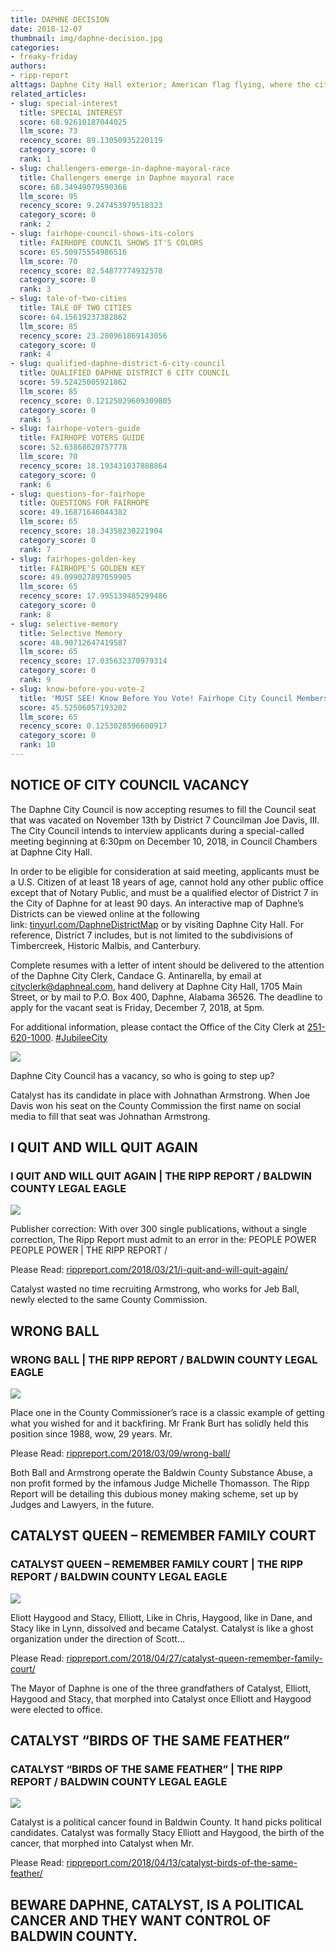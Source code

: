 ```yaml
---
title: DAPHNE DECISION
date: 2018-12-07
thumbnail: img/daphne-decision.jpg
categories:
- freaky-friday
authors:
- ripp-report
alttags: Daphne City Hall exterior; American flag flying, where the city council will interview applicants for a vacant seat
related_articles:
- slug: special-interest
  title: SPECIAL INTEREST
  score: 68.92610187044025
  llm_score: 73
  recency_score: 89.13050935220119
  category_score: 0
  rank: 1
- slug: challengers-emerge-in-daphne-mayoral-race
  title: Challengers emerge in Daphne mayoral race
  score: 68.34949079590366
  llm_score: 95
  recency_score: 9.247453979518323
  category_score: 0
  rank: 2
- slug: fairhope-council-shows-its-colors
  title: FAIRHOPE COUNCIL SHOWS IT'S COLORS
  score: 65.50975554986516
  llm_score: 70
  recency_score: 82.54877774932578
  category_score: 0
  rank: 3
- slug: tale-of-two-cities
  title: TALE OF TWO CITIES
  score: 64.15619237382862
  llm_score: 85
  recency_score: 23.280961869143056
  category_score: 0
  rank: 4
- slug: qualified-daphne-district-6-city-council
  title: QUALIFIED DAPHNE DISTRICT 6 CITY COUNCIL
  score: 59.52425005921862
  llm_score: 85
  recency_score: 0.12125029609309805
  category_score: 0
  rank: 5
- slug: fairhope-voters-guide
  title: FAIRHOPE VOTERS GUIDE
  score: 52.63868620757778
  llm_score: 70
  recency_score: 18.193431037888864
  category_score: 0
  rank: 6
- slug: questions-for-fairhope
  title: QUESTIONS FOR FAIRHOPE
  score: 49.16871646044382
  llm_score: 65
  recency_score: 18.34358230221904
  category_score: 0
  rank: 7
- slug: fairhopes-golden-key
  title: FAIRHOPE'S GOLDEN KEY
  score: 49.099027897059905
  llm_score: 65
  recency_score: 17.995139485299486
  category_score: 0
  rank: 8
- slug: selective-memory
  title: Selective Memory
  score: 48.90712647419587
  llm_score: 65
  recency_score: 17.035632370979314
  category_score: 0
  rank: 9
- slug: know-before-you-vote-2
  title: 'MUST SEE! Know Before You Vote! Fairhope City Council Members Ignore Public Concerns '
  score: 45.52506057193202
  llm_score: 65
  recency_score: 0.1253028596600917
  category_score: 0
  rank: 10
---
```

## NOTICE OF CITY COUNCIL VACANCY

The Daphne City Council is now accepting resumes to fill the Council seat that was vacated on November 13th by District 7 Councilman Joe Davis, III. The City Council intends to interview applicants during a special-called meeting beginning at 6:30pm on December 10, 2018, in Council Chambers at Daphne City Hall.

In order to be eligible for consideration at said meeting, applicants must be a U.S. Citizen of at least 18 years of age, cannot hold any other public office except that of Notary Public, and must be a qualified elector of District 7 in the City of Daphne for at least 90 days. An interactive map of Daphne’s Districts can be viewed online at the following link: [tinyurl.com/DaphneDistrictMap](http://tinyurl.com/DaphneDistrictMap) or by visiting Daphne City Hall. For reference, District 7 includes, but is not limited to the subdivisions of Timbercreek, Historic Malbis, and Canterbury.

Complete resumes with a letter of intent should be delivered to the attention of the Daphne City Clerk, Candace G. Antinarella, by email at [cityclerk@daphneal.com](mailto:cityclerk@daphneal.com), hand delivery at Daphne City Hall, 1705 Main Street, or by mail to P.O. Box 400, Daphne, Alabama 36526. The deadline to apply for the vacant seat is Friday, December 7, 2018, at 5pm.

For additional information, please contact the Office of the City Clerk at [251-620-1000](tel:251-620-1000). [#JubileeCity](https://www.facebook.com/hashtag/jubileecity)

![](https://cdn.rippreport.com/wp-content/uploads/2018/12/46296270_2050995881609931_6795459799321411584_o.jpg)

Daphne City Council has a vacancy, so who is going to step up?

Catalyst has its candidate in place with Johnathan Armstrong. When Joe Davis won his seat on the County Commission the first name on social media to fill that seat was Johnathan Armstrong.

## I QUIT AND WILL QUIT AGAIN

### I QUIT AND WILL QUIT AGAIN | THE RIPP REPORT / BALDWIN COUNTY LEGAL EAGLE

![](https://cdn.rippreport.com/wp-content/uploads/2018/03/I-quit.jpg)

Publisher correction: With over 300 single publications, without a single correction, The Ripp Report must admit to an error in the: PEOPLE POWER PEOPLE POWER | THE RIPP REPORT /

Please Read: [rippreport.com/2018/03/21/i-quit-and-will-quit-again/](https://rippreport.com/i-quit-and-will-quit-again/)

Catalyst wasted no time recruiting Armstrong, who works for Jeb Ball, newly elected to the same County Commission.

## WRONG BALL

### WRONG BALL | THE RIPP REPORT / BALDWIN COUNTY LEGAL EAGLE

![](https://cdn.rippreport.com/wp-content/uploads/2018/03/executive-juggling.jpg)

Place one in the County Commissioner’s race is a classic example of getting what you wished for and it backfiring. Mr Frank Burt has solidly held this position since 1988, wow, 29 years. Mr.

Please Read: [rippreport.com/2018/03/09/wrong-ball/](https://rippreport.com/wrong-ball/)

Both Ball and Armstrong operate the Baldwin County Substance Abuse, a non profit formed by the infamous Judge Michelle Thomasson. The Ripp Report will be detailing this dubious money making scheme, set up by Judges and Lawyers, in the future.

## CATALYST QUEEN – REMEMBER FAMILY COURT

### CATALYST QUEEN – REMEMBER FAMILY COURT | THE RIPP REPORT / BALDWIN COUNTY LEGAL EAGLE

![](https://cdn.rippreport.com/wp-content/uploads/2018/04/witch-1.jpg)

Eliott Haygood and Stacy, Elliott, Like in Chris, Haygood, like in Dane, and Stacy like in Lynn, dissolved and became Catalyst. Catalyst is like a ghost organization under the direction of Scott…

Please Read: [rippreport.com/2018/04/27/catalyst-queen-remember-family-court/](https://rippreport.com/catalyst-queen-remember-family-court/)

The Mayor of Daphne is one of the three grandfathers of Catalyst, Elliott, Haygood and Stacy, that morphed into Catalyst once Elliott and Haygood were elected to office.

## CATALYST “BIRDS OF THE SAME FEATHER”

### CATALYST “BIRDS OF THE SAME FEATHER” | THE RIPP REPORT / BALDWIN COUNTY LEGAL EAGLE

![](https://cdn.rippreport.com/wp-content/uploads/2018/04/birds.jpg)

Catalyst is a political cancer found in Baldwin County. It hand picks political candidates. Catalyst was formally Stacy Elliott and Haygood, the birth of the cancer, that morphed into Catalyst when Mr.

Please Read: [rippreport.com/2018/04/13/catalyst-birds-of-the-same-feather/](https://rippreport.com/catalyst-birds-of-the-same-feather/)

## BEWARE DAPHNE, CATALYST, IS A POLITICAL CANCER AND THEY WANT CONTROL OF BALDWIN COUNTY.
